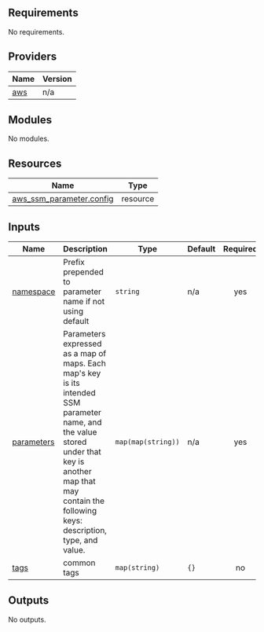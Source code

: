 ## Requirements

No requirements.

## Providers

| Name | Version |
|------|---------|
| <a name="provider_aws"></a> [aws](#provider\_aws) | n/a |

## Modules

No modules.

## Resources

| Name | Type |
|------|------|
| [aws_ssm_parameter.config](https://registry.terraform.io/providers/hashicorp/aws/latest/docs/resources/ssm_parameter) | resource |

## Inputs

| Name | Description | Type | Default | Required |
|------|-------------|------|---------|:--------:|
| <a name="input_namespace"></a> [namespace](#input\_namespace) | Prefix prepended to parameter name if not using default | `string` | n/a | yes |
| <a name="input_parameters"></a> [parameters](#input\_parameters) | Parameters expressed as a map of maps. Each map's key is its intended SSM parameter name, and the value stored under that key is another map that may contain the following keys: description, type, and value. | `map(map(string))` | n/a | yes |
| <a name="input_tags"></a> [tags](#input\_tags) | common tags | `map(string)` | `{}` | no |

## Outputs

No outputs.
